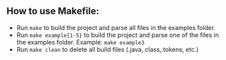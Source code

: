 ## How to use Makefile:
* Run ``make`` to build the project and parse all files in the examples folder.
* Run ``make example{1-5}`` to build the project and parse one of the files in the examples folder. Example: ``make example3``
* Run ``make clean`` to delete all build files (.java,.class,.tokens, etc.)
